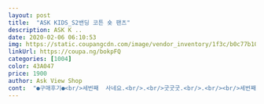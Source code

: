 ```yaml
---
layout: post 
title:  "ASK KIDS_S2밴딩 코튼 숏 팬츠" 
description: ASK K ..
date: 2020-02-06 06:10:53 
img: https://static.coupangcdn.com/image/vendor_inventory/1f3c/b0c77b10df42b6f5b41b8e5b8255b565a78bb2dd4452955d6d91d3751e92.jpg 
linkUrl: https://coupa.ng/bokpFQ 
categories: [1004] 
color: 43A047 
price: 1900 
author: Ask View Shop 
cont:  "●구매후기●<br/>세번째  사네요.<br/>.<br/>굿굿굿.<br/>.<br/><br/>세번째  사네요.<br/>.<br/>굿굿굿.<br/>.<br/><br/>" 
---
```

